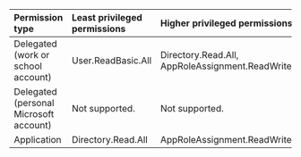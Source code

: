 |Permission type|Least privileged permissions|Higher privileged permissions|
|:---|:---|:---|
|Delegated (work or school account)|User.ReadBasic.All|Directory.Read.All, AppRoleAssignment.ReadWrite.All|
|Delegated (personal Microsoft account)|Not supported.|Not supported.|
|Application|Directory.Read.All|AppRoleAssignment.ReadWrite.All|